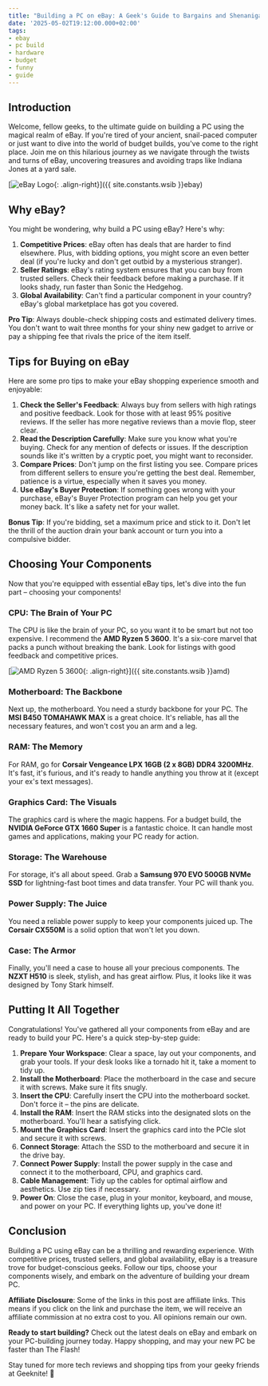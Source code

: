 ```yaml
---
title: "Building a PC on eBay: A Geek's Guide to Bargains and Shenanigans"
date: '2025-05-02T19:12:00.000+02:00'
tags:
- ebay
- pc build
- hardware
- budget
- funny
- guide
---
```


## Introduction

Welcome, fellow geeks, to the ultimate guide on building a PC using the magical realm of eBay. If you're tired of your ancient, snail-paced computer or just want to dive into the world of budget builds, you've come to the right place. Join me on this hilarious journey as we navigate through the twists and turns of eBay, uncovering treasures and avoiding traps like Indiana Jones at a yard sale.

[![eBay Logo](https://upload.wikimedia.org/wikipedia/commons/thumb/1/1b/EBay_logo.svg/2560px-EBay_logo.svg.png){: .align-right}]({{ site.constants.wsib }}ebay)

## Why eBay?

You might be wondering, why build a PC using eBay? Here's why:

1. **Competitive Prices**: eBay often has deals that are harder to find elsewhere. Plus, with bidding options, you might score an even better deal (if you're lucky and don't get outbid by a mysterious stranger).
2. **Seller Ratings**: eBay's rating system ensures that you can buy from trusted sellers. Check their feedback before making a purchase. If it looks shady, run faster than Sonic the Hedgehog.
3. **Global Availability**: Can't find a particular component in your country? eBay's global marketplace has got you covered.

**Pro Tip**: Always double-check shipping costs and estimated delivery times. You don't want to wait three months for your shiny new gadget to arrive or pay a shipping fee that rivals the price of the item itself.

## Tips for Buying on eBay

Here are some pro tips to make your eBay shopping experience smooth and enjoyable:

1. **Check the Seller's Feedback**: Always buy from sellers with high ratings and positive feedback. Look for those with at least 95% positive reviews. If the seller has more negative reviews than a movie flop, steer clear.
2. **Read the Description Carefully**: Make sure you know what you're buying. Check for any mention of defects or issues. If the description sounds like it's written by a cryptic poet, you might want to reconsider.
3. **Compare Prices**: Don't jump on the first listing you see. Compare prices from different sellers to ensure you're getting the best deal. Remember, patience is a virtue, especially when it saves you money.
4. **Use eBay's Buyer Protection**: If something goes wrong with your purchase, eBay's Buyer Protection program can help you get your money back. It's like a safety net for your wallet.

**Bonus Tip**: If you're bidding, set a maximum price and stick to it. Don't let the thrill of the auction drain your bank account or turn you into a compulsive bidder.

## Choosing Your Components

Now that you're equipped with essential eBay tips, let's dive into the fun part – choosing your components!

### CPU: The Brain of Your PC

The CPU is like the brain of your PC, so you want it to be smart but not too expensive. I recommend the **AMD Ryzen 5 3600**. It's a six-core marvel that packs a punch without breaking the bank. Look for listings with good feedback and competitive prices.

[![AMD Ryzen 5 3600](https://www.amd.com/system/files/styles/992px/private/2021-03/ryzen-5-3600.jpg){: .align-right}]({{ site.constants.wsib }}amd)

### Motherboard: The Backbone

Next up, the motherboard. You need a sturdy backbone for your PC. The **MSI B450 TOMAHAWK MAX** is a great choice. It's reliable, has all the necessary features, and won't cost you an arm and a leg.

### RAM: The Memory

For RAM, go for **Corsair Vengeance LPX 16GB (2 x 8GB) DDR4 3200MHz**. It's fast, it's furious, and it's ready to handle anything you throw at it (except your ex's text messages).

### Graphics Card: The Visuals

The graphics card is where the magic happens. For a budget build, the **NVIDIA GeForce GTX 1660 Super** is a fantastic choice. It can handle most games and applications, making your PC ready for action.

### Storage: The Warehouse

For storage, it's all about speed. Grab a **Samsung 970 EVO 500GB NVMe SSD** for lightning-fast boot times and data transfer. Your PC will thank you.

### Power Supply: The Juice

You need a reliable power supply to keep your components juiced up. The **Corsair CX550M** is a solid option that won't let you down.

### Case: The Armor

Finally, you'll need a case to house all your precious components. The **NZXT H510** is sleek, stylish, and has great airflow. Plus, it looks like it was designed by Tony Stark himself.

## Putting It All Together

Congratulations! You've gathered all your components from eBay and are ready to build your PC. Here's a quick step-by-step guide:

1. **Prepare Your Workspace**: Clear a space, lay out your components, and grab your tools. If your desk looks like a tornado hit it, take a moment to tidy up.
2. **Install the Motherboard**: Place the motherboard in the case and secure it with screws. Make sure it fits snugly.
3. **Insert the CPU**: Carefully insert the CPU into the motherboard socket. Don't force it – the pins are delicate.
4. **Install the RAM**: Insert the RAM sticks into the designated slots on the motherboard. You'll hear a satisfying click.
5. **Mount the Graphics Card**: Insert the graphics card into the PCIe slot and secure it with screws.
6. **Connect Storage**: Attach the SSD to the motherboard and secure it in the drive bay.
7. **Connect Power Supply**: Install the power supply in the case and connect it to the motherboard, CPU, and graphics card.
8. **Cable Management**: Tidy up the cables for optimal airflow and aesthetics. Use zip ties if necessary.
9. **Power On**: Close the case, plug in your monitor, keyboard, and mouse, and power on your PC. If everything lights up, you've done it!

## Conclusion

Building a PC using eBay can be a thrilling and rewarding experience. With competitive prices, trusted sellers, and global availability, eBay is a treasure trove for budget-conscious geeks. Follow our tips, choose your components wisely, and embark on the adventure of building your dream PC.

**Affiliate Disclosure**: Some of the links in this post are affiliate links. This means if you click on the link and purchase the item, we will receive an affiliate commission at no extra cost to you. All opinions remain our own.

**Ready to start building?** Check out the latest deals on eBay and embark on your PC-building journey today. Happy shopping, and may your new PC be faster than The Flash!

Stay tuned for more tech reviews and shopping tips from your geeky friends at Geeknite! 🚀